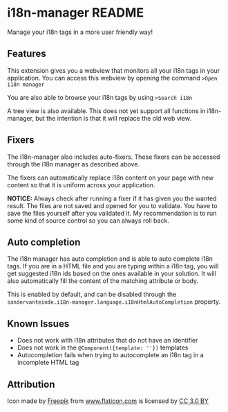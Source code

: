 # i18n-manager README

Manage your i18n tags in a more user friendly way!

## Features

This extension gives you a webview that monitors all your i18n tags in your application.
You can access this webview by opening the command `>Open i18n manager`

You are also able to browse your i18n tags by using `>Search i18n`

A tree view is also available. This does not yet support all functions in i18n-manager, but the intention is that it will replace the old web view.

## Fixers
The i18n-manager also includes auto-fixers. These fixers can be accessed through the i18n manager as described above.

The fixers can automatically replace i18n content on your page with new content so that it is uniform across your application.

**NOTICE:** Always check after running a fixer if it has given you the wanted result. The files are not saved and opened for you to validate. You have to save the files yourself after you validated it. My recommendation is to run some kind of source control so you can always roll back.

## Auto completion
The i18n manager has auto completion and is able to auto complete i18n tags. If you are in a HTML file and you are typing within a i18n tag, you will get suggested i18n ids based on the ones available in your solution. It will also automatically fill the content of the matching attribute or body.

This is enabled by default, and can be disabled through the `sandervanteinde.i18n-manager.language.i18nHtmlAutoCompletion` property.

## Known Issues

- Does not work with i18n attributes that do not have an identifier
- Does not work in the `@Component({template: ''})` templates
- Autocompletion fails when trying to autocomplete an i18n tag in a incomplete HTML tag

## Attribution

<div>Icon made by <a href="https://www.freepik.com/" title="Freepik">Freepik</a> from <a href="https://www.flaticon.com/"                 title="Flaticon">www.flaticon.com</a> is licensed by <a href="http://creativecommons.org/licenses/by/3.0/"                 title="Creative Commons BY 3.0" target="_blank">CC 3.0 BY</a></div>
